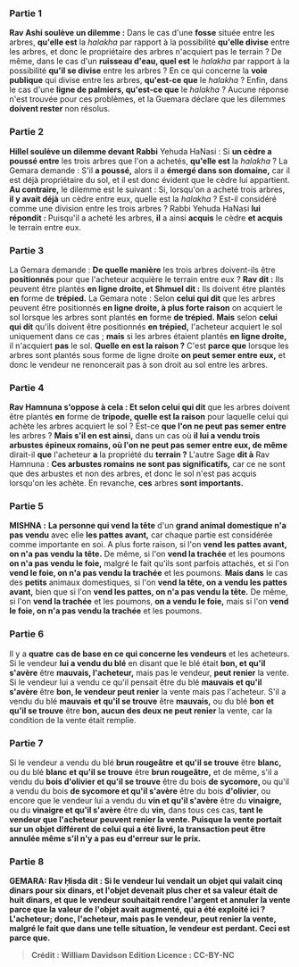 
### Partie 1
<b>Rav Ashi soulève un dilemme :</b> Dans le cas d'une <b>fosse</b> située entre les arbres, <b>qu'elle est</b> la <i>halakha</i> par rapport à la possibilité <b>qu'elle divise</b> entre les arbres, et donc le propriétaire des arbres n'acquiert pas le terrain ? De même, dans le cas d'un <b>ruisseau d'eau, quel est</b> le <i>halakha</i> par rapport à la possibilité <b>qu'il se divise</b> entre les arbres ? En ce qui concerne la <b>voie publique</b> qui divise entre les arbres, <b>qu'est-ce que</b> le <i>halakha</i> ? Enfin, dans le cas d'une <b>ligne de palmiers, qu'est-ce que</b> le <i>halakha</i> ? Aucune réponse n'est trouvée pour ces problèmes, et la Guemara déclare que les dilemmes <b>doivent rester</b> non résolus.

### Partie 2
<b>Hillel soulève un dilemme devant Rabbi</b> Yehuda HaNasi : Si <b>un cèdre a poussé entre</b> les trois arbres que l'on a achetés, <b>qu'elle est</b> la <i>halakha</i> ? La Gemara demande : S'il <b>a poussé,</b> alors il a <b>émergé dans son domaine,</b> car il est déjà propriétaire du sol, et il est donc évident que le cèdre lui appartient. <b>Au contraire,</b> le dilemme est le suivant : Si, lorsqu'on a acheté trois arbres, <b>il y avait déjà</b> un cèdre entre eux, quelle est</b> la <i>halakha</i> ? Est-il considéré comme une division entre les trois arbres ? Rabbi Yehuda HaNasi <b>lui répondit :</b> Puisqu'il a acheté les arbres, <b>il</b> a ainsi <b>acquis</b> le cèdre <b>et acquis</b> le terrain entre eux.

### Partie 3
La Gemara demande : <b>De quelle manière</b> les trois arbres doivent-ils être <b>positionnés</b> pour que l'acheteur acquière le terrain entre eux ? <b>Rav dit :</b> Ils peuvent être plantés <b>en ligne droite, et Shmuel dit :</b> Ils doivent être plantés <b>en</b> forme de <b>trépied.</b> La Gemara note : Selon <b>celui qui dit</b> que les arbres peuvent être positionnés <b>en ligne droite, à plus forte raison</b> on acquiert le sol lorsque les arbres sont plantés <b>en</b> forme <b>de trépied. Mais</b> selon <b>celui qui dit</b> qu'ils doivent être positionnés <b>en trépied,</b> l'acheteur acquiert le sol uniquement dans ce cas ; <b>mais</b> si les arbres étaient plantés <b>en ligne droite,</b> il n'acquiert <b>pas</b> le sol. <b>Quelle en est la raison ?</b> C'est <b>parce que</b> lorsque les arbres sont plantés sous forme de ligne droite <b>on peut semer entre eux,</b> et donc le vendeur ne renoncerait pas à son droit au sol entre les arbres.

### Partie 4
<b>Rav Hamnuna s'oppose à cela : Et selon celui qui dit</b> que les arbres doivent être plantés <b>en</b> forme de <b>tripode, quelle est la raison</b> pour laquelle celui qui achète les arbres acquiert le sol ? Est-ce <b>que l'on ne peut pas semer entre</b> les arbres ? <b>Mais s'il en est ainsi,</b> dans un cas où <b>il lui a vendu trois arbustes épineux romains, où l'on ne peut pas semer entre eux, de même</b> dirait-il <b>que</b> l'acheteur <b>a</b> la propriété du <b>terrain ?</b> L'autre Sage <b>dit à</b> Rav Hamnuna : <b>Ces arbustes romains</b> <b>ne sont pas significatifs,</b> car ce ne sont que des arbustes et non des arbres, et donc le sol n'est pas acquis lorsqu'on les achète. En revanche, <b>ces</b> arbres <b>sont importants.</b>

### Partie 5
<strong>MISHNA :</strong> <b>La personne qui vend la tête</b> d'un <b>grand animal domestique n'a pas vendu</b> avec elle <b>les pattes avant,</b> car chaque partie est considérée comme importante en soi. A plus forte raison, si l'on <b>vend les pattes avant, on n'a pas vendu la tête.</b> De même, si l'on <b>vend la trachée</b> et les poumons <b>on n'a pas vendu le foie,</b> malgré le fait qu'ils sont parfois attachés, et si l'on <b>vend le foie, on n'a pas vendu la trachée</b> et les poumons. <b>Mais dans</b> le cas des <b>petits</b> animaux domestiques, si l'on <b>vend la tête, on a vendu les pattes avant,</b> bien que si l'on <b>vend les pattes, on n'a pas vendu la tête.</b> De même, si l'on <b>vend la trachée</b> et les poumons, <b>on a vendu le foie,</b> mais si l'on <b>vend le foie, on n'a pas vendu la trachée</b> et les poumons.

### Partie 6
Il y a <b>quatre</b> <b>cas de base en ce qui concerne les vendeurs</b> et les acheteurs. Si le vendeur <b>lui a vendu du blé</b> en disant que le blé était <b>bon, et qu'il s'avère</b> être <b>mauvais, l'acheteur,</b> mais pas le vendeur, <b>peut renier</b> la vente. Si le vendeur lui a vendu ce qu'il pensait être du blé <b>mauvais</b> <b>et qu'il s'avère</b> être <b>bon, le vendeur peut renier</b> la vente mais pas l'acheteur. S'il a vendu du blé <b>mauvais</b> <b>et qu'il se trouve</b> être <b>mauvais,</b> ou du blé <b>bon</b> <b>et qu'il se trouve</b> être <b>bon, aucun des deux ne peut renier</b> la vente, car la condition de la vente était remplie.

### Partie 7
Si le vendeur a vendu du blé <b>brun rougeâtre</b> <b>et qu'il se trouve</b> être <b>blanc,</b> ou du blé <b>blanc</b> <b>et qu'il se trouve</b> être <b>brun rougeâtre,</b> et de même, s'il a vendu du <b>bois d'olivier et qu'il se trouve</b> être du bois <b>de sycomore, </b> ou qu'il a vendu du bois <b>de sycomore et qu'il s'avère</b> être du bois <b>d'olivier</b>, ou encore que le vendeur lui a vendu du <b>vin et qu'il s'avère</b> être du <b>vinaigre,</b> ou du <b>vinaigre et qu'il s'avère</b> être du <b>vin,</b> dans tous ces cas, <b>tant le vendeur que l'acheteur <b>peuvent renier</b> la vente. Puisque la vente portait sur un objet différent de celui qui a été livré, la transaction peut être annulée même s'il n'y a pas eu d'erreur sur le prix.

### Partie 8
<strong>GEMARA:</strong> <b>Rav Ḥisda dit : </b> Si le vendeur lui <b>vendait</b> un objet qui valait <b>cinq</b> dinars <b>pour six</b> dinars, <b>et</b> l'objet <b>devenait plus cher et</b> sa valeur <b>était de huit</b> dinars, et que le vendeur souhaitait rendre l'argent et annuler la vente parce que la valeur de l'objet avait augmenté, <b>qui a été exploité</b> ici ? <b>L'acheteur;</b> donc, <b>l'acheteur, mais pas le vendeur, peut renier</b> la vente, malgré le fait que dans une telle situation, le vendeur est perdant. Ceci est <b>parce que</b>.

>Crédit : William Davidson Edition
>Licence : CC-BY-NC